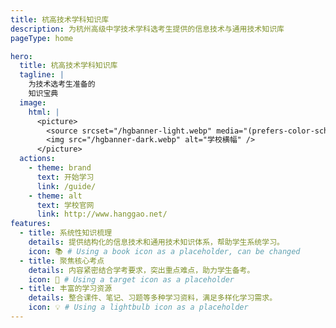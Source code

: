 ```yaml
---
title: 杭高技术学科知识库
description: 为杭州高级中学技术学科选考生提供的信息技术与通用技术知识库
pageType: home

hero:
  title: 杭高技术学科知识库
  tagline: |
    为技术选考生准备的
    知识宝典
  image:
    html: |
      <picture>
        <source srcset="/hgbanner-light.webp" media="(prefers-color-scheme: light)">
        <img src="/hgbanner-dark.webp" alt="学校横幅" />
      </picture>
  actions:
    - theme: brand
      text: 开始学习
      link: /guide/
    - theme: alt
      text: 学校官网
      link: http://www.hanggao.net/
features:
  - title: 系统性知识梳理
    details: 提供结构化的信息技术和通用技术知识体系，帮助学生系统学习。
    icon: 📚 # Using a book icon as a placeholder, can be changed
  - title: 聚焦核心考点
    details: 内容紧密结合学考要求，突出重点难点，助力学生备考。
    icon: 🎯 # Using a target icon as a placeholder
  - title: 丰富的学习资源
    details: 整合课件、笔记、习题等多种学习资料，满足多样化学习需求。
    icon: 💡 # Using a lightbulb icon as a placeholder
---
```

